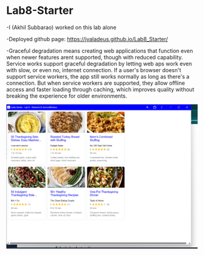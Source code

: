 # Lab8-Starter
-I (Akhil Subbarao) worked on this lab alone

-Deployed github page: https://jvaladeus.github.io/Lab8_Starter/

-Graceful degradation means creating web applications that function even when newer features arent supported, though with reduced capability. Service works support graceful degradation by letting web aps work even with slow, or even no, internet connection. If a user's browser doesn't support service workers, the app still works normally as long as there's a connection. But when service workers are supported, they allow offline access and faster loading through caching, which improves quality without breaking the experience for older environments.

![screenshot of application](./pwa.png)